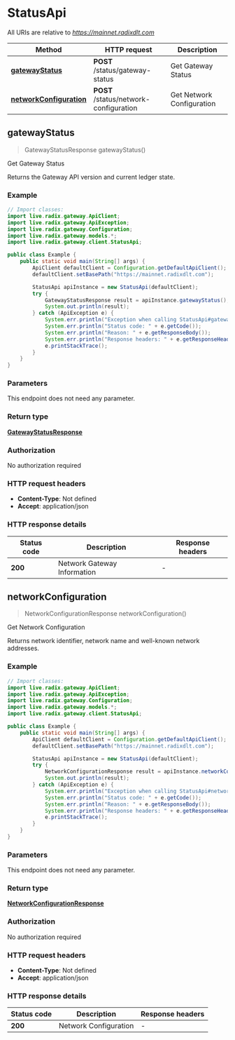 # StatusApi

All URIs are relative to *https://mainnet.radixdlt.com*

| Method | HTTP request | Description |
|------------- | ------------- | -------------|
| [**gatewayStatus**](StatusApi.md#gatewayStatus) | **POST** /status/gateway-status | Get Gateway Status |
| [**networkConfiguration**](StatusApi.md#networkConfiguration) | **POST** /status/network-configuration | Get Network Configuration |



## gatewayStatus

> GatewayStatusResponse gatewayStatus()

Get Gateway Status

Returns the Gateway API version and current ledger state. 

### Example

```java
// Import classes:
import live.radix.gateway.ApiClient;
import live.radix.gateway.ApiException;
import live.radix.gateway.Configuration;
import live.radix.gateway.models.*;
import live.radix.gateway.client.StatusApi;

public class Example {
    public static void main(String[] args) {
        ApiClient defaultClient = Configuration.getDefaultApiClient();
        defaultClient.setBasePath("https://mainnet.radixdlt.com");

        StatusApi apiInstance = new StatusApi(defaultClient);
        try {
            GatewayStatusResponse result = apiInstance.gatewayStatus();
            System.out.println(result);
        } catch (ApiException e) {
            System.err.println("Exception when calling StatusApi#gatewayStatus");
            System.err.println("Status code: " + e.getCode());
            System.err.println("Reason: " + e.getResponseBody());
            System.err.println("Response headers: " + e.getResponseHeaders());
            e.printStackTrace();
        }
    }
}
```

### Parameters

This endpoint does not need any parameter.

### Return type

[**GatewayStatusResponse**](GatewayStatusResponse.md)

### Authorization

No authorization required

### HTTP request headers

- **Content-Type**: Not defined
- **Accept**: application/json


### HTTP response details
| Status code | Description | Response headers |
|-------------|-------------|------------------|
| **200** | Network Gateway Information |  -  |


## networkConfiguration

> NetworkConfigurationResponse networkConfiguration()

Get Network Configuration

Returns network identifier, network name and well-known network addresses. 

### Example

```java
// Import classes:
import live.radix.gateway.ApiClient;
import live.radix.gateway.ApiException;
import live.radix.gateway.Configuration;
import live.radix.gateway.models.*;
import live.radix.gateway.client.StatusApi;

public class Example {
    public static void main(String[] args) {
        ApiClient defaultClient = Configuration.getDefaultApiClient();
        defaultClient.setBasePath("https://mainnet.radixdlt.com");

        StatusApi apiInstance = new StatusApi(defaultClient);
        try {
            NetworkConfigurationResponse result = apiInstance.networkConfiguration();
            System.out.println(result);
        } catch (ApiException e) {
            System.err.println("Exception when calling StatusApi#networkConfiguration");
            System.err.println("Status code: " + e.getCode());
            System.err.println("Reason: " + e.getResponseBody());
            System.err.println("Response headers: " + e.getResponseHeaders());
            e.printStackTrace();
        }
    }
}
```

### Parameters

This endpoint does not need any parameter.

### Return type

[**NetworkConfigurationResponse**](NetworkConfigurationResponse.md)

### Authorization

No authorization required

### HTTP request headers

- **Content-Type**: Not defined
- **Accept**: application/json


### HTTP response details
| Status code | Description | Response headers |
|-------------|-------------|------------------|
| **200** | Network Configuration |  -  |

